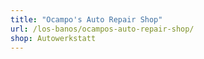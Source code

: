 ```yaml
---
title: "Ocampo's Auto Repair Shop"
url: /los-banos/ocampos-auto-repair-shop/
shop: Autowerkstatt
---
```

